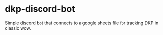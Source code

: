 # dkp-discord-bot
Simple discord bot that connects to a google sheets file for tracking DKP in classic wow.

